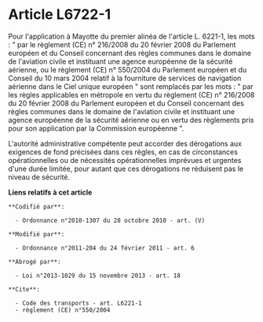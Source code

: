 # Article L6722-1

Pour l'application à Mayotte du premier alinéa de l'article L. 6221-1, les mots : " par le règlement (CE) n° 216/2008 du 20
février 2008 du Parlement européen et du Conseil concernant des règles communes dans le domaine de l'aviation civile et
instituant une agence européenne de la sécurité aérienne, ou le règlement (CE) n° 550/2004 du Parlement européen et du
Conseil du 10 mars 2004 relatif à la fourniture de services de navigation aérienne dans le Ciel unique européen " sont
remplacés par les mots : " par les règles applicables en métropole en vertu du règlement (CE) n° 216/2008 du 20 février 2008
du Parlement européen et du Conseil concernant des règles communes dans le domaine de l'aviation civile et instituant une
agence européenne de la sécurité aérienne ou en vertu des règlements pris pour son application par la Commission européenne
".

L'autorité administrative compétente peut accorder des dérogations aux exigences de fond précisées dans ces règles, en cas de
circonstances opérationnelles ou de nécessités opérationnelles imprévues et urgentes d'une durée limitée, pour autant que ces
dérogations ne réduisent pas le niveau de sécurité.

**Liens relatifs à cet article**

	**Codifié par**:

	  - Ordonnance n°2010-1307 du 28 octobre 2010 - art. (V)

	**Modifié par**:

	  - Ordonnance n°2011-204 du 24 février 2011 - art. 6

	**Abrogé par**:

	  - Loi n°2013-1029 du 15 novembre 2013 - art. 18

	**Cite**:

	  - Code des transports - art. L6221-1
	  - règlement (CE) n°550/2004
